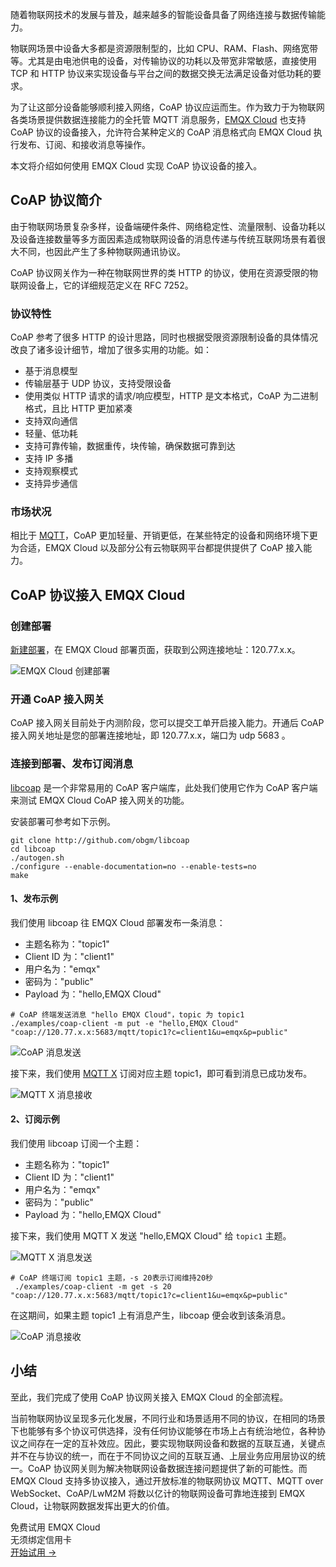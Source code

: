 随着物联网技术的发展与普及，越来越多的智能设备具备了网络连接与数据传输能力。

物联网场景中设备大多都是资源限制型的，比如 CPU、RAM、Flash、网络宽带等。尤其是由电池供电的设备，对传输协议的功耗以及带宽非常敏感，直接使用 TCP 和 HTTP 协议来实现设备与平台之间的数据交换无法满足设备对低功耗的要求。

为了让这部分设备能够顺利接入网络，CoAP 协议应运而生。作为致力于为物联网各类场景提供数据连接能力的全托管 MQTT 消息服务，[EMQX Cloud](https://www.emqx.com/zh/cloud) 也支持 CoAP 协议的设备接入，允许符合某种定义的 CoAP 消息格式向 EMQX Cloud 执行发布、订阅、和接收消息等操作。

本文将介绍如何使用 EMQX Cloud 实现 CoAP 协议设备的接入。

## CoAP 协议简介

由于物联网场景复杂多样，设备端硬件条件、网络稳定性、流量限制、设备功耗以及设备连接数量等多方面因素造成物联网设备的消息传递与传统互联网场景有着很大不同，也因此产生了多种物联网通讯协议。

CoAP 协议网关作为一种在物联网世界的类 HTTP 的协议，使用在资源受限的物联网设备上，它的详细规范定义在 RFC 7252。

### 协议特性

CoAP 参考了很多 HTTP 的设计思路，同时也根据受限资源限制设备的具体情况改良了诸多设计细节，增加了很多实用的功能。如：

- 基于消息模型
- 传输层基于 UDP 协议，支持受限设备
- 使用类似 HTTP 请求的请求/响应模型，HTTP 是文本格式，CoAP 为二进制格式，且比 HTTP 更加紧凑
- 支持双向通信
- 轻量、低功耗
- 支持可靠传输，数据重传，块传输，确保数据可靠到达
- 支持 IP 多播
- 支持观察模式
- 支持异步通信

### 市场状况

相比于 [MQTT](https://www.emqx.com/zh/mqtt)，CoAP 更加轻量、开销更低，在某些特定的设备和网络环境下更为合适，EMQX Cloud 以及部分公有云物联网平台都提供提供了 CoAP 接入能力。

## CoAP 协议接入 EMQX Cloud

### 创建部署

[新建部署](https://docs.emqx.com/zh/cloud/latest/deployments/create_deployment.html#限制)，在 EMQX Cloud 部署页面，获取到公网连接地址：120.77.x.x。

![EMQX Cloud 创建部署](https://assets.emqx.com/images/ea55ccbe53315026bec4f2a05fa3cd07.png)

### 开通 CoAP 接入网关

CoAP 接入网关目前处于内测阶段，您可以提交工单开启接入能力。开通后 CoAP 接入网关地址是您的部署连接地址，即 120.77.x.x，端口为 udp 5683 。

### 连接到部署、发布订阅消息

[libcoap](https://github.com/obgm/libcoap) 是一个非常易用的 CoAP 客户端库，此处我们使用它作为 CoAP 客户端来测试 EMQX Cloud CoAP 接入网关的功能。

安装部署可参考如下示例。

```shell
git clone http://github.com/obgm/libcoap
cd libcoap
./autogen.sh
./configure --enable-documentation=no --enable-tests=no
make
```

#### 1、发布示例

我们使用 libcoap 往 EMQX Cloud 部署发布一条消息：

- 主题名称为："topic1"
- Client ID 为："client1"
- 用户名为："emqx"
- 密码为："public"
- Payload 为："hello,EMQX Cloud"

```shell
# CoAP 终端发送消息 "hello EMQX Cloud"，topic 为 topic1
./examples/coap-client -m put -e "hello,EMQX Cloud" "coap://120.77.x.x:5683/mqtt/topic1?c=client1&u=emqx&p=public" 
```

![CoAP 消息发送](https://assets.emqx.com/images/d7b4f28d0d0d9223eaf59b9a8ccb6194.png)

接下来，我们使用 [MQTT X](https://mqttx.app/zh) 订阅对应主题 topic1，即可看到消息已成功发布。

![MQTT X 消息接收](https://assets.emqx.com/images/2d3a34b5c2678b77be69a08e409f0b43.png)

#### 2、订阅示例

我们使用 libcoap 订阅一个主题：

- 主题名称为："topic1"
- Client ID 为："client1"
- 用户名为："emqx"
- 密码为："public"
- Payload 为："hello,EMQX Cloud"

接下来，我们使用 MQTT X 发送 "hello,EMQX Cloud" 给 `topic1` 主题。

![MQTT X 消息发送](https://assets.emqx.com/images/0a12db9e69ea71637541339313da231d.png)

```shell
# CoAP 终端订阅 topic1 主题，-s 20表示订阅维持20秒
 ./examples/coap-client -m get -s 20 "coap://120.77.x.x:5683/mqtt/topic1?c=client1&u=emqx&p=public"
```

在这期间，如果主题 topic1 上有消息产生，libcoap 便会收到该条消息。

![CoAP 消息接收](https://assets.emqx.com/images/e0881e98563d4f1d2228bbbccc6b3f75.png)

## **小结**

至此，我们完成了使用 CoAP 协议网关接入 EMQX Cloud 的全部流程。

当前物联网协议呈现多元化发展，不同行业和场景适用不同的协议，在相同的场景下也能够有多个协议可供选择，没有任何协议能够在市场上占有统治地位，各种协议之间存在一定的互补效应。因此，要实现物联网设备和数据的互联互通，关键点并不在与协议的统一，而在于不同协议之间的互联互通、上层业务应用层协议的统一。CoAP 协议网关则为解决物联网设备数据连接问题提供了新的可能性。而 EMQX Cloud 支持多协议接入，通过开放标准的物联网协议 MQTT、MQTT over WebSocket、CoAP/LwM2M 将数以亿计的物联网设备可靠地连接到 EMQX Cloud，让物联网数据发挥出更大的价值。


<section class="promotion">
    <div>
        免费试用 EMQX Cloud
        <div class="is-size-14 is-text-normal has-text-weight-normal">无须绑定信用卡</div>
    </div>
    <a href="https://www.emqx.com/zh/signup?continue=https://cloud.emqx.com/console/deployments/0?oper=new" class="button is-gradient px-5">开始试用 →</a>
</section>
